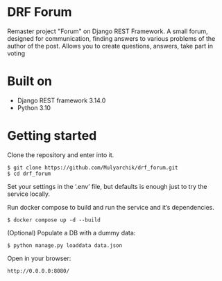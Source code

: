 # DRF Forum #

Remaster project "Forum" on Django REST Framework. A small forum, designed for communication, finding answers to
various problems of the author of the post. Allows you to create questions, answers, take part in voting

# Built on #

* Django REST framework 3.14.0
* Python 3.10


# Getting started #

Clone the repository and enter into it.

``` 
$ git clone https://github.com/Mulyarchik/drf_forum.git
$ cd drf_forum
```

Set your settings in the ‘.env’ file, but defaults is enough just to try the service locally.

Run docker compose to build and run the service and it’s dependencies.

```
$ docker compose up -d --build
```

(Optional) Populate a DB with a dummy data:

```
$ python manage.py loaddata data.json
```

Open in your browser:

```
http://0.0.0.0:8080/
```

